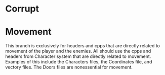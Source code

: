 # Corrupt
# Movement

This branch is exclusively for headers and cpps that are directly
related to movement of the player and the enemies. All should use
the cpps and headers from Character system that are directly related
to movement. Examples of this include the Characters files, the Coordinates
file, and vectory files. The Doors files are nonessential for movement.
